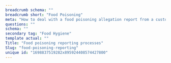 ```yaml
---
breadcrumb schema: ""
breadcrumb short: "Food Poisoning"
meta: "How to deal with a food poisoning allegation report from a customer and how to report it."
questions: ""
schema: ""
secondary tag: "Food Hygiene"
template actual: ""
Title: "Food poisoning reporting processes"
Slug: "food-poisoning-reporting"
unique id: "1698837519282x895924408574427800"
---
```



